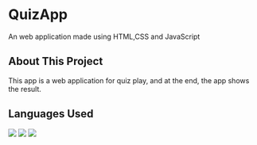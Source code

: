 # QuizApp
An web application made using HTML,CSS and JavaScript

## About This Project
This app is a web application for quiz play, and at the end, the app shows the result.

## Languages Used

<a href="https://img.shields.io/badge/JS-55.4%25-blue"><img src="https://img.shields.io/badge/JS-55.4%25-blue" /></a>
<a href="https://img.shields.io/badge/CSS-22.8%25-brightgreen"><img src="https://img.shields.io/badge/CSS-22.8%25-brightgreen" /></a>
<a href="https://img.shields.io/badge/HTML-21.8%25-red"><img src="https://img.shields.io/badge/HTML-21.8%25-red" /></a>
